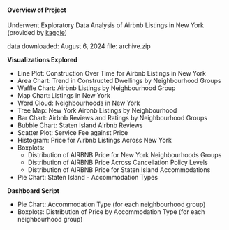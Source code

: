#### Overview of Project

Underwent Exploratory Data Analysis of Airbnb Listings in New York 
(provided by [kaggle](https://www.kaggle.com/datasets/arianazmoudeh/airbnbopendata/discussion?sort=hotness))

data downloaded: August 6, 2024
file: archive.zip

**Visualizations Explored**
- Line Plot: Construction Over Time for Airbnb Listings in New York
- Area Chart: Trend in Constructed Dwellings by Neighbourhood Groups
- Waffle Chart: Airbnb Listings by Neighbourhood Group
- Map Chart: Listings in New York
- Word Cloud: Neighbourhoods in New York
- Tree Map: New York Airbnb Listings by Neighbourhood
- Bar Chart: Airbnb Reviews and Ratings by Neighbourhood Groups
- Bubble Chart: Staten Island Airbnb Reviews
- Scatter Plot: Service Fee against Price
- Histogram: Price for Airbnb Listings Across New York
- Boxplots:
    - Distribution of AIRBNB Price for New York Neighbourhoods Groups
    - Distribution of AIRBNB Price Across Cancellation Policy Levels
    - Distribution of AIRBNB Price for Staten Island Accommodations
- Pie Chart: Staten Island - Accommodation Types

**Dashboard Script**
- Pie Chart: Accommodation Type (for each neighbourhood group)
- Boxplots: Distribution of Price by Accommodation Type (for each neighbourhood group)
